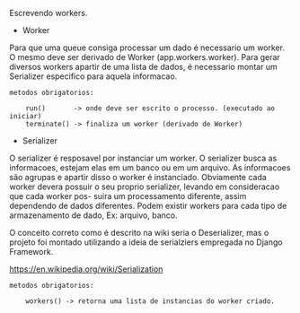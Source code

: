 
Escrevendo workers.

- Worker

Para que uma queue consiga processar um dado é necessario um worker. O mesmo 
deve ser derivado de Worker (app.workers.worker). Para gerar diversos workers
apartir de uma lista de dados, é necessario montar um Serializer especifico 
para aquela informacao.

    metodos obrigatorios:

        run()       -> onde deve ser escrito o processo. (executado ao iniciar)
        terminate() -> finaliza um worker (derivado de Worker)


- Serializer 

O serializer é resposavel por instanciar um worker. O serializer busca as 
informacoes, estejam elas em um banco ou em um arquivo. As informacoes são 
agrupas e apartir disso o worker é instanciado. Obviamente cada worker devera
possuir o seu proprio serializer, levando em consideracao que cada worker pos-
suira um processamento diferente, assim dependendo de dados diferentes. Podem
existir workers para cada tipo de armazenamento de dado, Ex: arquivo, banco.

O conceito correto como é descrito na wiki seria o Deserializer, mas o projeto
foi montado utilizando a ideia de serialziers empregada no Django Framework.

https://en.wikipedia.org/wiki/Serialization

    metodos obrigatorios:

        workers() -> retorna uma lista de instancias do worker criado.

